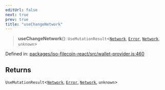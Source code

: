```yaml
---
editUrl: false
next: true
prev: true
title: "useChangeNetwork"
---
```


> **useChangeNetwork**(): `UseMutationResult`\<[`Network`](/api/iso-filecoin-react/types/type-aliases/network/), [`Error`](https://developer.mozilla.org/docs/Web/JavaScript/Reference/Global_Objects/Error), [`Network`](/api/iso-filecoin-react/types/type-aliases/network/), `unknown`\>

Defined in: [packages/iso-filecoin-react/src/wallet-provider.js:460](https://github.com/hugomrdias/filecoin/blob/main/packages/iso-filecoin-react/src/wallet-provider.js#L460)

## Returns

`UseMutationResult`\<[`Network`](/api/iso-filecoin-react/types/type-aliases/network/), [`Error`](https://developer.mozilla.org/docs/Web/JavaScript/Reference/Global_Objects/Error), [`Network`](/api/iso-filecoin-react/types/type-aliases/network/), `unknown`\>
